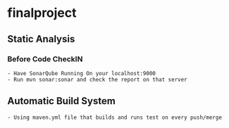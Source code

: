 # finalproject

## Static Analysis
  ### Before Code CheckIN
    - Have SonarQube Running On your localhost:9000
    - Run mvn sonar:sonar and check the report on that server

## Automatic Build System
    - Using maven.yml file that builds and runs test on every push/merge
